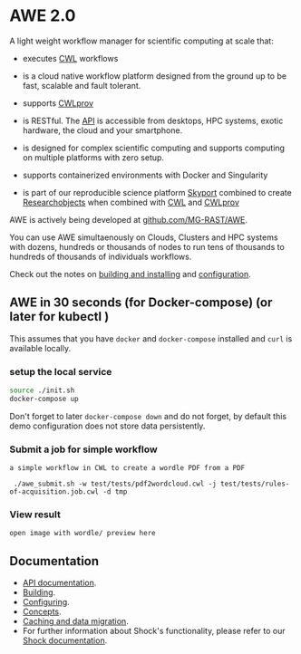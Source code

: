 


# AWE 2.0 

 A light weight workflow manager for scientific computing at scale that:

- executes [CWL](http://www.commonwl.org) workflows

- is a cloud native workflow platform designed from the ground up to be fast, scalable and fault tolerant.

- supports [CWLprov](https://github.com/common-workflow-language/cwlprov)

- is RESTful. The [API](./API/README.md) is accessible from desktops, HPC systems, exotic hardware, the cloud and your smartphone.

- is designed for complex scientific computing and supports computing on multiple platforms with zero setup.

- supports containerized environments with Docker and Singularity

- is part of our reproducible science platform [Skyport]([https://github.com/MG-RAST/Skyport2) combined to create [Researchobjects](http://www.researchobject.org/) when combined with [CWL](http://www.commonwl.org) and 
[CWLprov](https://github.com/common-workflow-language/cwlprov)

AWE is actively being developed at [github.com/MG-RAST/AWE](https://github.com/MG-RAST/AWE).


You can use AWE simultaenously on Clouds, Clusters and HPC systems with dozens, hundreds or thousands of nodes to run tens of thousands to hundreds of thousands of individuals workflows. 


Check out the notes  on [building and installing](./building.md) and [configuration](./configuration.md).


## AWE in 30 seconds (for Docker-compose) (or later for kubectl )
This assumes that you have `docker` and `docker-compose` installed and `curl` is available locally.

### setup the local service

```bash
source ./init.sh
docker-compose up
```

Don't forget to later `docker-compose down` and do not forget, by default this demo configuration does not store data persistently.


### Submit a job for simple workflow
~~~~
a simple workflow in CWL to create a wordle PDF from a PDF

 ./awe_submit.sh -w test/tests/pdf2wordcloud.cwl -j test/tests/rules-of-acquisition.job.cwl -d tmp

~~~~

### View result
~~~~
open image with wordle/ preview here
~~~~

## Documentation
- [API documentation](./API.md).
- [Building](./building.md).
- [Configuring](./config.md).
- [Concepts](./concepts.md).
- [Caching and data migration](./caching_and_data_migration.md).
- For further information about Shock's functionality, please refer to our [Shock documentation](https://github.com/MG-RAST/Shock/docs/).



